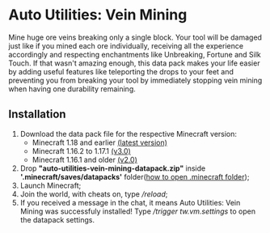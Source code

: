 # Auto Utilities: Vein Mining

  Mine huge ore veins breaking only a single block. Your tool will be damaged just like if you mined each ore individually, receiving all the experience accordingly and respecting enchantments like Unbreaking, Fortune and Silk Touch. If that wasn't amazing enough, this data pack makes your life easier by adding useful features like teleporting the drops to your feet and preventing you from breaking your tool by immediately stopping vein mining when having one durability remaining.
  
## Installation

1. Download the data pack file for the respective Minecraft version:
    - Minecraft 1.18 and earlier [(latest version)](https://github.com/TheWii/auto-utilities-vein-mining/releases/latest)
    - Minecraft 1.16.2 to 1.17.1 [(v3.0)](https://github.com/TheWii/auto-utilities-vein-mining/releases/tag/v3.0)
    - Minecraft 1.16.1 and older [(v2.0)](https://github.com/TheWii/auto-utilities-vein-mining/releases/tag/v2.0)
1. Drop **"auto-utilities-vein-mining-datapack.zip"** inside **'.minecraft/saves/datapacks'** folder([how to open .minecraft folder](https://minecraft.gamepedia.com/.minecraft));
1. Launch Minecraft;
1. Join the world, with cheats on, type */reload*;
1. If you received a message in the chat, it means Auto Utilities: Vein Mining was successfuly installed! Type */trigger tw.vm.settings* to open the datapack settings.
